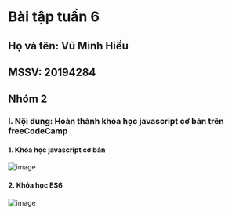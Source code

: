 # Bài tập tuần 6
## Họ và tên: Vũ Minh Hiếu
## MSSV: 20194284
## Nhóm 2
### I. Nội dung: Hoàn thành khóa học javascript cơ bản trên freeCodeCamp
#### 1. Khóa học javascript cơ bản
![image](https://user-images.githubusercontent.com/93398955/140337615-df00187b-2f82-4196-a7a3-23b7de8d2356.png)
#### 2. Khóa học ES6
![image](https://user-images.githubusercontent.com/93398955/140337898-1eaaa230-7867-46c5-b4fe-e61d00fcfaad.png)
